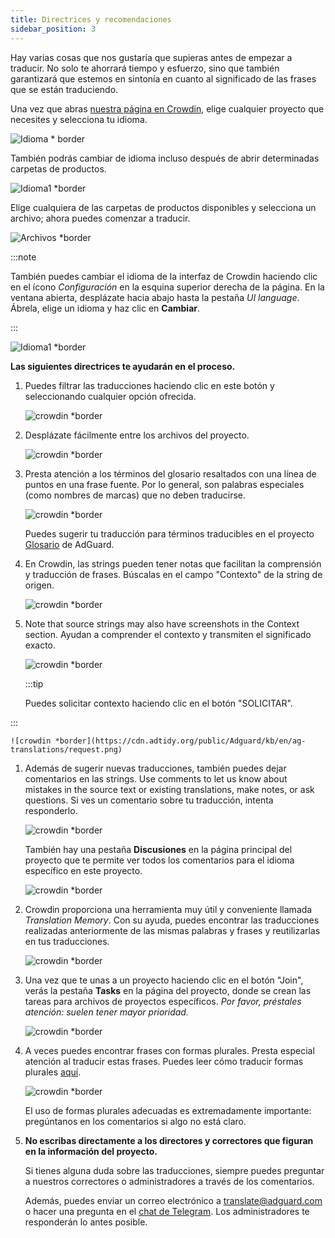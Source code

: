 ```yaml
---
title: Directrices y recomendaciones
sidebar_position: 3
---
```


Hay varias cosas que nos gustaría que supieras antes de empezar a traducir. No solo te ahorrará tiempo y esfuerzo, sino que también garantizará que estemos en sintonía en cuanto al significado de las frases que se están traduciendo.

Una vez que abras [nuestra página en Crowdin](https://crowdin.com/profile/adguard/), elige cualquier proyecto que necesites y selecciona tu idioma.

![Idioma * border](https://cdn.adtidy.org/content/Kb/ad_blocker/miscellaneous/adguard_translations/language.png)

También podrás cambiar de idioma incluso después de abrir determinadas carpetas de productos.

![Idioma1 *border](https://cdn.adtidy.org/content/Kb/ad_blocker/miscellaneous/adguard_translations/language1.png)

Elige cualquiera de las carpetas de productos disponibles y selecciona un archivo; ahora puedes comenzar a traducir.

![Archivos *border](https://cdn.adtidy.org/content/Kb/ad_blocker/miscellaneous/adguard_translations/files.png)

:::note

También puedes cambiar el idioma de la interfaz de Crowdin haciendo clic en el ícono *Configuración* en la esquina superior derecha de la página. En la ventana abierta, desplázate hacia abajo hasta la pestaña *UI language*. Ábrela, elige un idioma y haz clic en **Cambiar**.

:::

![Idioma1 *border](https://cdn.adtidy.org/content/Kb/ad_blocker/miscellaneous/adguard_translations/settings_en.png)

**Las siguientes directrices te ayudarán en el proceso.**

1. Puedes filtrar las traducciones haciendo clic en este botón y seleccionando cualquier opción ofrecida.

    ![crowdin *border](https://cdn.adtidy.org/public/Adguard/kb/en/ag-translations/filter.png)

1. Desplázate fácilmente entre los archivos del proyecto.

    ![crowdin *border](https://cdn.adtidy.org/content/Kb/ad_blocker/miscellaneous/adguard_translations/filter_files.png)

1. Presta atención a los términos del glosario resaltados con una línea de puntos en una frase fuente. Por lo general, son palabras especiales (como nombres de marcas) que no deben traducirse.

    ![crowdin *border](https://cdn.adtidy.org/public/Adguard/kb/en/ag-translations/terms.png)

    Puedes sugerir tu traducción para términos traducibles en el proyecto [Glosario](https://crowdin.com/project/adguard-glossary) de AdGuard.

1. En Crowdin, las strings pueden tener notas que facilitan la comprensión y traducción de frases. Búscalas en el campo "Contexto" de la string de origen.

    ![crowdin *border](https://cdn.adtidy.org/public/Adguard/kb/en/ag-translations/context-note.png)

1. Note that source strings may also have screenshots in the Context section. Ayudan a comprender el contexto y transmiten el significado exacto.

    ![crowdin *border](https://cdn.adtidy.org/public/Adguard/kb/en/ag-translations/screenshot.png)

    :::tip

    Puedes solicitar contexto haciendo clic en el botón "SOLICITAR".


:::

    ![crowdin *border](https://cdn.adtidy.org/public/Adguard/kb/en/ag-translations/request.png)

1. Además de sugerir nuevas traducciones, también puedes dejar comentarios en las strings. Use comments to let us know about mistakes in the source text or existing translations, make notes, or ask questions. Si ves un comentario sobre tu traducción, intenta responderlo.

    ![crowdin *border](https://cdn.adtidy.org/public/Adguard/kb/en/ag-translations/comments.png)

    También hay una pestaña **Discusiones** en la página principal del proyecto que te permite ver todos los comentarios para el idioma específico en este proyecto.

    ![crowdin *border](https://cdn.adtidy.org/public/Adguard/kb/en/ag-translations/discussions.png)

1. Crowdin proporciona una herramienta muy útil y conveniente llamada *Translation Memory*. Con su ayuda, puedes encontrar las traducciones realizadas anteriormente de las mismas palabras y frases y reutilizarlas en tus traducciones.

    ![crowdin *border](https://cdn.adtidy.org/public/Adguard/kb/en/ag-translations/tm.png)

1. Una vez que te unas a un proyecto haciendo clic en el botón "Join", verás la pestaña **Tasks** en la página del proyecto, donde se crean las tareas para archivos de proyectos específicos. *Por favor, préstales atención: suelen tener mayor prioridad.*

    ![crowdin *border](https://cdn.adtidy.org/public/Adguard/kb/en/ag-translations/tasks.png)

1. A veces puedes encontrar frases con formas plurales. Presta especial atención al traducir estas frases. Puedes leer cómo traducir formas plurales [aquí](../plural-forms).

    ![crowdin *border](https://cdn.adtidy.org/public/Adguard/kb/en/ag-translations/plurals.png)

    El uso de formas plurales adecuadas es extremadamente importante: pregúntanos en los comentarios si algo no está claro.

1. **No escribas directamente a los directores y correctores que figuran en la información del proyecto.**

    Si tienes alguna duda sobre las traducciones, siempre puedes preguntar a nuestros correctores o administradores a través de los comentarios.

    Además, puedes enviar un correo electrónico a [translate@adguard.com](mailto:translate@adguard.com) o hacer una pregunta en el [chat de Telegram](https://t.me/joinchat/UVYTLcHbr8JmOGIy). Los administradores te responderán lo antes posible.
